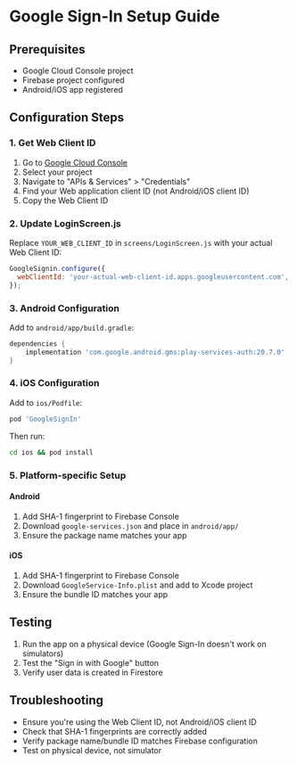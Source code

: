 # Google Sign-In Setup Guide

## Prerequisites
- Google Cloud Console project
- Firebase project configured
- Android/iOS app registered

## Configuration Steps

### 1. Get Web Client ID
1. Go to [Google Cloud Console](https://console.cloud.google.com/)
2. Select your project
3. Navigate to "APIs & Services" > "Credentials"
4. Find your Web application client ID (not Android/iOS client ID)
5. Copy the Web Client ID

### 2. Update LoginScreen.js
Replace `YOUR_WEB_CLIENT_ID` in `screens/LoginScreen.js` with your actual Web Client ID:

```javascript
GoogleSignin.configure({
  webClientId: 'your-actual-web-client-id.apps.googleusercontent.com',
});
```

### 3. Android Configuration
Add to `android/app/build.gradle`:
```gradle
dependencies {
    implementation 'com.google.android.gms:play-services-auth:20.7.0'
}
```

### 4. iOS Configuration
Add to `ios/Podfile`:
```ruby
pod 'GoogleSignIn'
```

Then run:
```bash
cd ios && pod install
```

### 5. Platform-specific Setup

#### Android
1. Add SHA-1 fingerprint to Firebase Console
2. Download `google-services.json` and place in `android/app/`
3. Ensure the package name matches your app

#### iOS
1. Add SHA-1 fingerprint to Firebase Console
2. Download `GoogleService-Info.plist` and add to Xcode project
3. Ensure the bundle ID matches your app

## Testing
1. Run the app on a physical device (Google Sign-In doesn't work on simulators)
2. Test the "Sign in with Google" button
3. Verify user data is created in Firestore

## Troubleshooting
- Ensure you're using the Web Client ID, not Android/iOS client ID
- Check that SHA-1 fingerprints are correctly added
- Verify package name/bundle ID matches Firebase configuration
- Test on physical device, not simulator
